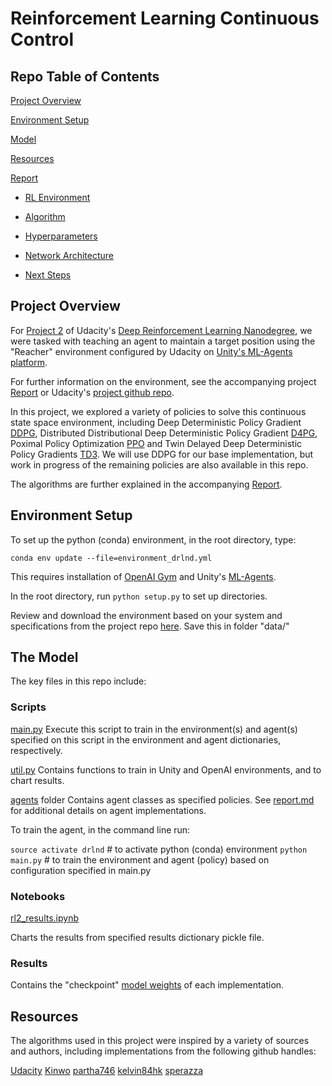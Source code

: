 # Reinforcement Learning Continuous Control

## Repo Table of Contents

[Project Overview](#overview)

[Environment Setup](#setup)

[Model](#model)

[Resources](#resources)

[Report](https://github.com/cipher813/rl_continuous_control/blob/master/report.md#report)

- [RL Environment](https://github.com/cipher813/rl_continuous_control/blob/master/report.md#environment)

- [Algorithm](https://github.com/cipher813/rl_continuous_control/blob/master/report.md#algorithm)

- [Hyperparameters](https://github.com/cipher813/rl_continuous_control/blob/master/report.md#hyperparameters)

- [Network Architecture](https://github.com/cipher813/rl_continuous_control/blob/master/report.md#network)

- [Next Steps](https://github.com/cipher813/rl_continuous_control/blob/master/report.md#nextsteps)

<a name="overview"></a>
## Project Overview

For [Project 2](https://github.com/udacity/deep-reinforcement-learning/tree/master/p2_continuous-control) of Udacity's [Deep Reinforcement Learning Nanodegree](https://github.com/udacity/deep-reinforcement-learning), we were tasked with teaching an agent to maintain a target position using the "Reacher" environment configured by Udacity on [Unity's ML-Agents platform](https://github.com/Unity-Technologies/ml-agents).  

For further information on the environment, see the accompanying project [Report](https://github.com/cipher813/rl_continuous_control/blob/master/report.md) or Udacity's [project github repo](https://github.com/udacity/deep-reinforcement-learning/tree/master/p2_continuous-control).  

In this project, we explored a variety of policies to solve this continuous state space environment, including Deep Deterministic Policy Gradient [DDPG](https://arxiv.org/abs/1509.02971), Distributed Distributional Deep Deterministic Policy Gradient [D4PG](https://arxiv.org/pdf/1804.08617.pdf), Poximal Policy Optimization [PPO](https://arxiv.org/pdf/1707.06347.pdf) and Twin Delayed Deep Deterministic Policy Gradients [TD3](https://arxiv.org/abs/1802.09477). We will use DDPG for our base implementation, but work in progress of the remaining policies are also available in this repo.   

The algorithms are further explained in the accompanying [Report](https://github.com/cipher813/rl_continuous_control/blob/master/report.md).

<a name="setup"></a>
## Environment Setup

To set up the python (conda) environment, in the root directory, type:

`conda env update --file=environment_drlnd.yml`

This requires installation of [OpenAI Gym](https://github.com/openai/gym) and Unity's [ML-Agents](https://github.com/Unity-Technologies/ml-agents).   

In the root directory, run `python setup.py` to set up directories.  

Review and download the environment based on your system and specifications from the project repo [here](https://github.com/udacity/deep-reinforcement-learning/tree/master/p2_continuous-control).  Save this in folder "data/"

<a name="model"></a>
## The Model

The key files in this repo include:

### Scripts

[main.py](https://github.com/cipher813/rl_continuous_control/tree/master/scripts)
Execute this script to train in the environment(s) and agent(s) specified on this script in the environment and agent dictionaries, respectively.

[util.py](https://github.com/cipher813/rl_continuous_control/tree/master/scripts)
Contains functions to train in Unity and OpenAI environments, and to chart results.

[agents](https://github.com/cipher813/rl_continuous_control/tree/master/scripts) folder
Contains agent classes as specified policies.  See [report.md](https://github.com/cipher813/rl_continuous_control/blob/master/report.md) for additional details on agent implementations.

To train the agent, in the command line run:

`source activate drlnd` # to activate python (conda) environment
`python main.py` # to train the environment and agent (policy) based on configuration specified in main.py  


### Notebooks

[rl2_results.ipynb](https://github.com/cipher813/rl_continuous_control/tree/master/notebooks)

Charts the results from specified results dictionary pickle file.  

### Results

Contains the "checkpoint" [model weights](https://github.com/cipher813/rl_continuous_control/tree/master/results) of each implementation.  

<a name="resources"></a>
## Resources

The algorithms used in this project were inspired by a variety of sources and
authors, including implementations from the following github handles:

[Udacity](https://github.com/udacity/deep-reinforcement-learning)
[Kinwo](https://github.com/kinwo/deeprl-continuous-control)
[partha746](https://github.com/partha746/DRLND_P2_Reacher_EnV)
[kelvin84hk](https://github.com/kelvin84hk/DRLND_P2_Continuous_Control/)
[sperazza](https://github.com/sperazza/MultiAgentDeepRL/)
